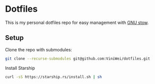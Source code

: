 # Dotfiles

This is my personal dotfiles repo for easy management with [GNU stow](https://www.gnu.org/software/stow/).

## Setup

Clone the repo with submodules:

```bash
git clone --recurse-submodules git@github.com:ViniWei/dotfiles.git
```

Install Starship 

```bash
curl -sS https://starship.rs/install.sh | sh
```
